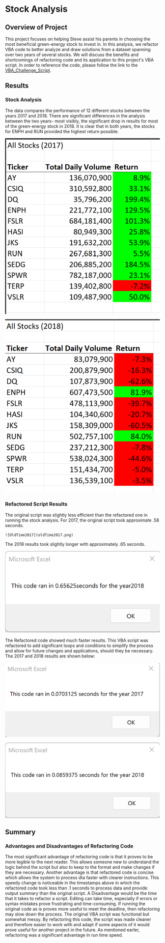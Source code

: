 # Stock Analysis
## Overview of Project
This project focuses on helping Steve assist his parents in choosing the most beneficial green-energy stock to invest in. In this analysis, we refactor VBA code to better analyze and draw solutions from a dataset spanning over two years of several stocks. We will discuss the benefits and shortcomings of refactoring code and its application to this project's VBA script. In order to reference the code, please follow the link to the [VBA_Challenge_Script](VBA_Challenge.vbs). 
## Results
### Stock Analysis
The data compares the performance of 12 different stocks between the years 2017 and 2018. There are significant differences in the analysis between the two years- most visibly, the significant drop in results for most of the green-energy stock in 2018. It is clear that in both years, the stocks for ENPH and RUN provided the highest return possible.

   ![StockAnalysisOutput_2017](Resources/StockAnalysisOutput_2017.png)
   
   ![StockAnalysisOutput_2018](Resources/StockAnalysisOutput_2018.png)
   
 ### Refactored Script Results
 The original script was slightly less efficient than the refactored one in running the stock analysis. For 2017, the original script took approximate .58 seconds.
    
    ![OldTime2017](oldTime2017.png)
 
 The 2018 results took slightly longer with approximately .65 seconds. 
   
   ![oldTime2018](Resources/oldTime2018.png)
 
 The Refactored code showed much faster results. This VBA script was refactored to add significant loops and conditions to simplify the process and allow for future changes and applications, should they be necessary. The 2017 and 2018 results are shown below:
   
   ![VBA_Challenge_2017](Resources/VBA_Challenge_2017.png)
   
   ![VBA_Challenge_2018](Resources/VBA_Challenge_2018.png)
 
 ## Summary
 ### Advantages and Disadvantages of Refactoring Code
 The most significant advantage of refactoring code is that it proves to be more legible to the next reader. This allows someone new to understand the logic behind the script but also to keep to the format and make changes if they are necessary. Another advantage is that refactored code is concise which allows the system to process dta faster with clearer instructions. This speedy change is noticeable in the timestamps above in which the refactored code took less than  .1 seconds to process data and provide output summary than the original script.
 A Disadvantage would be the time that it takes to refactor a script. Editing can take time, especially if errors or syntax mistakes prove frustrating and time-consuming. If running the original code as is proves more useful to meet the deadline, then refactoring may slow down the process.
The original VBA script was functional but somewhat messy. By refactoring this code, the script was made cleaner and therefore easier to work with and adapt if some aspects of it would prove useful for another project in the future. As mentioned earler, refactoring was a significant advantage in run time speed. 
